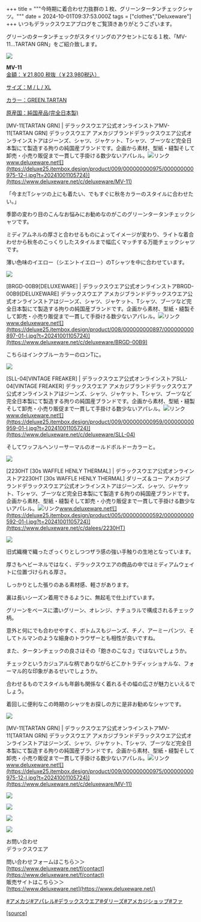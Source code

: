 +++
title = """今時期に着合わせ力抜群の１枚、グリーンタータンチェックシャツ。"""
date = 2024-10-01T09:37:53.000Z
tags = ["clothes","Deluxeware"]
+++
いつもデラックスウエアブログをご覧頂きありがとうございます。

グリーンのタータンチェックがスタイリングのアクセントになる１枚、「MV-11...TARTAN GRN」をご紹介致します。

[![](https://stat.ameba.jp/user_images/20241001/17/deluxeware/54/da/j/o1170156015492899223.jpg)](https://stat.ameba.jp/user_images/20241001/17/deluxeware/54/da/j/o1170156015492899223.jpg)

**MV-11**  
[金額：￥21,800 税抜（￥23,980税込）](https://www.deluxeware.net/c/deluxeware/MV-11)

[サイズ：M / L / XL](https://www.deluxeware.net/c/deluxeware/MV-11)

[カラー：GREEN.TARTAN](https://www.deluxeware.net/c/deluxeware/MV-11)

[原産国：純国産品(完全日本製)](https://www.deluxeware.net/c/deluxeware/MV-11)

[MV-11\[TARTAN GRN\] | デラックスウエア公式オンラインストアMV-11\[TARTAN GRN\] デラックスウエア アメカジブランドデラックスウエア公式オンラインストアはジーンズ、シャツ、ジャケット、Tシャツ、ブーツなど完全日本製にて製造する拘りの純国産ブランドです。企画から素材、型紙・縫製そして卸売・小売り販促まで一貫して手掛ける数少ないアパレル。![リンク](https://c.stat100.ameba.jp/ameblo/symbols/v3.20.0/svg/gray/editor_link.svg)www.deluxeware.net![](https://deluxe25.itembox.design/product/009/000000000975/000000000975-12-l.jpg?t=20241001105724)](https://www.deluxeware.net/c/deluxeware/MV-11)

「今まだTシャツの上にも着たい、でもすぐに秋冬カラーのスタイルに合わせたい。」

季節の変わり目のこんなお悩みにお勧めなのがこのグリーンタータンチェックシャツです。

ミディアムネルの厚さと合わせるものによってイメージが変わり、ライトな着合わせから秋冬のこっくりしたスタイルまで幅広くマッチする万能チェックシャツです。

薄い色味のイエロー（シエントイエロー）のTシャツを中に合わせています。

[![](https://stat.ameba.jp/user_images/20241001/17/deluxeware/31/0b/j/o1170156015492891690.jpg)](https://stat.ameba.jp/user_images/20241001/17/deluxeware/31/0b/j/o1170156015492891690.jpg)

[BRGD-00B9\[DELUXEWARE\] | デラックスウエア公式オンラインストアBRGD-00B9\[DELUXEWARE\] デラックスウエア アメカジブランドデラックスウエア公式オンラインストアはジーンズ、シャツ、ジャケット、Tシャツ、ブーツなど完全日本製にて製造する拘りの純国産ブランドです。企画から素材、型紙・縫製そして卸売・小売り販促まで一貫して手掛ける数少ないアパレル。![リンク](https://c.stat100.ameba.jp/ameblo/symbols/v3.20.0/svg/gray/editor_link.svg)www.deluxeware.net![](https://deluxe25.itembox.design/product/008/000000000897/000000000897-01-l.jpg?t=20241001105724)](https://www.deluxeware.net/c/deluxeware/BRGD-00B9)

こちらはインクブルーカラーのロンTに。

[![](https://stat.ameba.jp/user_images/20241001/17/deluxeware/41/59/j/o1170156015492891691.jpg)](https://stat.ameba.jp/user_images/20241001/17/deluxeware/41/59/j/o1170156015492891691.jpg)

[SLL-04\[VINTAGE FREAKER\] | デラックスウエア公式オンラインストアSLL-04\[VINTAGE FREAKER\] デラックスウエア アメカジブランドデラックスウエア公式オンラインストアはジーンズ、シャツ、ジャケット、Tシャツ、ブーツなど完全日本製にて製造する拘りの純国産ブランドです。企画から素材、型紙・縫製そして卸売・小売り販促まで一貫して手掛ける数少ないアパレル。![リンク](https://c.stat100.ameba.jp/ameblo/symbols/v3.20.0/svg/gray/editor_link.svg)www.deluxeware.net![](https://deluxe25.itembox.design/product/009/000000000959/000000000959-01-l.jpg?t=20241001105724)](https://www.deluxeware.net/c/deluxeware/SLL-04)

そしてワッフルヘンリーサーマルのオールドボルドーカラーと。

[![](https://stat.ameba.jp/user_images/20241001/17/deluxeware/ff/c5/j/o1170156015492891697.jpg)](https://stat.ameba.jp/user_images/20241001/17/deluxeware/ff/c5/j/o1170156015492891697.jpg)

[2230HT \[30s WAFFLE HENLY THERMAL\] | デラックスウエア公式オンラインストア2230HT \[30s WAFFLE HENLY THERMAL\] ダリーズ＆コー アメカジブランドデラックスウエア公式オンラインストアはジーンズ、シャツ、ジャケット、Tシャツ、ブーツなど完全日本製にて製造する拘りの純国産ブランドです。企画から素材、型紙・縫製そして卸売・小売り販促まで一貫して手掛ける数少ないアパレル。![リンク](https://c.stat100.ameba.jp/ameblo/symbols/v3.20.0/svg/gray/editor_link.svg)www.deluxeware.net![](https://deluxe25.itembox.design/product/005/000000000592/000000000592-01-l.jpg?t=20241001105724)](https://www.deluxeware.net/c/dalees/2230HT)

[![](https://stat.ameba.jp/user_images/20241001/18/deluxeware/9d/8f/j/o1170156015492906642.jpg)](https://stat.ameba.jp/user_images/20241001/18/deluxeware/9d/8f/j/o1170156015492906642.jpg)

旧式織機で織ったざっくりとしつつザラ感の強い手触りの生地となっています。

厚さもヘビーネルではなく、デラックスウエアの商品の中ではミディアムウェイトに位置づけられる厚さ。

しっかりとした張りのある素材感、軽さがあります。

裏は長いシーズン着用できるように、無起毛で仕上げています。

グリーンをベースに濃いグリーン、オレンジ、ナチュラルで構成されるチェック柄。

意外と何にでも合わせやすく、ボトムスもジーンズ、チノ、アーミーパンツ、そしてトルマンのような細身のトラウザーとも相性が良いですね。

また、タータンチェックの良さはその「飽きのこなさ」ではないでしょうか。

チェックというカジュアルな柄でありながらどこかトラディッショナルな、フォーマル的な印象があるせいでしょうか。

合わせるものでスタイルも年齢も関係なく着れるその幅の広さが魅力といえるでしょう。

着回しに便利なこの時期のシャツをお探しの方に是非お勧めなシャツです。

[![](https://stat.ameba.jp/user_images/20241001/18/deluxeware/0d/26/j/o0800080015492914634.jpg)](https://stat.ameba.jp/user_images/20241001/18/deluxeware/0d/26/j/o0800080015492914634.jpg)

[MV-11\[TARTAN GRN\] | デラックスウエア公式オンラインストアMV-11\[TARTAN GRN\] デラックスウエア アメカジブランドデラックスウエア公式オンラインストアはジーンズ、シャツ、ジャケット、Tシャツ、ブーツなど完全日本製にて製造する拘りの純国産ブランドです。企画から素材、型紙・縫製そして卸売・小売り販促まで一貫して手掛ける数少ないアパレル。![リンク](https://c.stat100.ameba.jp/ameblo/symbols/v3.20.0/svg/gray/editor_link.svg)www.deluxeware.net![](https://deluxe25.itembox.design/product/009/000000000975/000000000975-12-l.jpg?t=20241001105724)](https://www.deluxeware.net/c/deluxeware/MV-11)

[![](https://stat.ameba.jp/user_images/20240614/12/deluxeware/fb/b4/j/o0800026015451324172.jpg?caw=800)](https://www.deluxeware.net/c/2024FWreserveall)

[![](https://stat.ameba.jp/user_images/20240315/15/deluxeware/04/7f/j/o0800026015413271803.jpg?caw=800)](https://www.instagram.com/deluxeware/?hl=ja)

[![](https://stat.ameba.jp/user_images/20220415/12/deluxeware/3b/ce/j/o0800026015103175481.jpg?caw=800)](https://www.deluxeware.net/f/headstore)

[![](https://stat.ameba.jp/user_images/20220415/12/deluxeware/d7/c6/j/o0800026015103175487.jpg?caw=800)](https://www.deluxeware.net/)

お問い合わせ  
デラックスウエア

問い合わせフォームはこちら＞＞  
[https://www.deluxeware.net/f/contact](https://www.deluxeware.net/f/contact)  
販売サイトはこちら＞＞  
[https://www.deluxeware.net](https://www.deluxeware.net/)

[#アメカジ](https://blogtag.ameba.jp/detail/%E3%82%A2%E3%83%A1%E3%82%AB%E3%82%B8)[#アパレル](https://blogtag.ameba.jp/detail/%E3%82%A2%E3%83%91%E3%83%AC%E3%83%AB)[#デラックスウエア](https://blogtag.ameba.jp/detail/%E3%83%87%E3%83%A9%E3%83%83%E3%82%AF%E3%82%B9%E3%82%A6%E3%82%A8%E3%82%A2)[#ダリーズ](https://blogtag.ameba.jp/detail/%E3%83%80%E3%83%AA%E3%83%BC%E3%82%BA)[#アメカジショップ](https://blogtag.ameba.jp/detail/%E3%82%A2%E3%83%A1%E3%82%AB%E3%82%B8%E3%82%B7%E3%83%A7%E3%83%83%E3%83%97)[#ファ](https://blogtag.ameba.jp/detail/%E3%83%95%E3%82%A1%E3%83%83%E3%82%B7%E3%83%A7%E3%83%B3)

[[source]](https://ameblo.jp/deluxeware/entry-12869640640.html)
